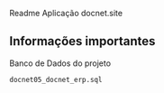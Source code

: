 Readme Aplicação docnet.site

## Informações importantes

Banco de Dados do projeto

```
docnet05_docnet_erp.sql

```
